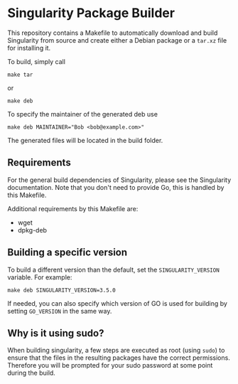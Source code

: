 Singularity Package Builder
===========================

This repository contains a Makefile to automatically download and build
Singularity from source and create either a Debian package or a `tar.xz` file
for installing it.

To build, simply call

    make tar

or

    make deb

To specify the maintainer of the generated deb use

    make deb MAINTAINER="Bob <bob@example.com>"

The generated files will be located in the build folder.

## Requirements

For the general build dependencies of Singularity, please see the Singularity
documentation.  Note that you don't need to provide Go, this is handled by this
Makefile.

Additional requirements by this Makefile are:

- wget
- dpkg-deb


## Building a specific version

To build a different version than the default, set the `SINGULARITY_VERSION`
variable.  For example:

    make deb SINGULARITY_VERSION=3.5.0

If needed, you can also specify which version of GO is used for building by
setting `GO_VERSION` in the same way.


## Why is it using sudo?

When building singularity, a few steps are executed as root (using `sudo`) to
ensure that the files in the resulting packages have the correct permissions.
Therefore you will be prompted for your sudo password at some point during the
build.
